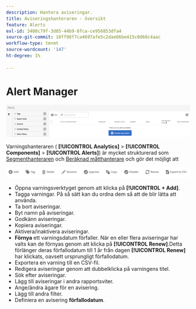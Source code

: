 ```yaml
---
description: Hantera aviseringar.
title: Aviseringshanteraren - översikt
feature: Alerts
exl-id: 3408c79f-3d85-44b9-8fca-ce956853dfa4
source-git-commit: 10ff98f7ca4697afe5c2dae66be415c0d68c4aac
workflow-type: tm+mt
source-wordcount: '147'
ht-degree: 1%

---
```


# Alert Manager

![](assets/alert-manager.png)

Varningshanteraren ( **[!UICONTROL Analytics]** > **[!UICONTROL Components]** > **[!UICONTROL Alerts]**) är mycket strukturerad som [Segmenthanteraren](https://experienceleague.adobe.com/docs/analytics/components/segmentation/segmentation-workflow/seg-manage.html) och [Beräknad måtthanterare](https://experienceleague.adobe.com/docs/analytics/components/calculated-metrics/calcmetric-workflow/cm-manager.html) och gör det möjligt att

![](assets/alert-manager-tasks.png)

* Öppna varningsverktyget genom att klicka på **[!UICONTROL + Add]**.
* Tagga varningar. På så sätt kan du ordna dem så att de blir lätta att använda.
* Ta bort aviseringar.
* Byt namn på aviseringar.
* Godkänn aviseringar.
* Kopiera aviseringar.
* Aktivera/inaktivera aviseringar.
* **Förnya** ett varningsdatum förfaller. När en eller flera aviseringar har valts kan de förnyas genom att klicka på **[!UICONTROL Renew]**.Detta förlänger deras förfallodatum till 1 år från dagen **[!UICONTROL Renew]** har klickats, oavsett ursprungligt förfallodatum.
* Exportera en varning till en CSV-fil.
* Redigera aviseringar genom att dubbelklicka på varningens titel.
* Sök efter aviseringar.
* Lägg till aviseringar i andra rapportsviter.
* Ange/ändra ägare för en avisering.
* Lägg till andra filter.
* Definiera en avisering **förfallodatum**.
